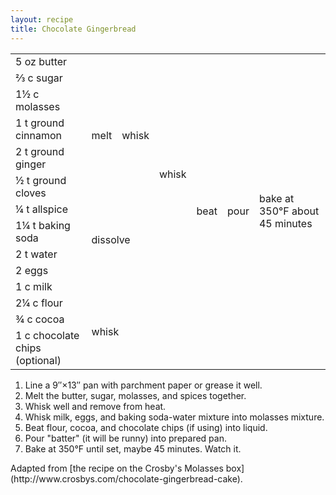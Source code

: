 ```yaml
---
layout: recipe
title: Chocolate Gingerbread
---
```

<table>
<tr>
  <td>5 oz butter</td>
  <td rowspan="7">melt</td>
  <td rowspan="7">whisk</td>
  <td rowspan="11">whisk</td>
  <td rowspan="14">beat</td>
  <td rowspan="14">pour</td>
  <td rowspan="14">bake at 350&deg;F about 45 minutes</td>
</tr>
<tr>
  <td>&#x2154; c sugar</td>
</tr>
<tr>
  <td>1&frac12; c molasses</td>
</tr>
<tr>
  <td>1 t ground cinnamon</td>
</tr>
<tr>
  <td>2 t ground ginger</td>
</tr>
<tr>
  <td>&frac12; t ground cloves</td>
</tr>
<tr>
  <td>&frac14; t allspice</td>
</tr>
<tr>
  <td>1&frac14; t baking soda</td>
  <td rowspan="2" colspan="2">dissolve</td>
</tr>
<tr>
  <td>2 t water</td>
</tr>
<tr>
  <td>2 eggs</td>
  <td rowspan="2" colspan="2" class="righthide">&nbsp;</td>
</tr>
<tr>
  <td>1 c milk</td>
</tr>
<tr>
  <td>2&frac14; c flour</td>
  <td rowspan="3" colspan="3">whisk</td>
</tr>
<tr>
  <td>&frac34; c cocoa</td>
</tr>
<tr>
  <td>1 c chocolate chips (optional)</td>
</tr>
</table>

1. Line a 9&Prime;&times;13&Prime; pan with parchment paper or grease it well.
2. Melt the butter, sugar, molasses, and spices together.
3. Whisk well and remove from heat.
4. Whisk milk, eggs, and baking soda-water mixture into molasses mixture.
5. Beat flour, cocoa, and chocolate chips (if using) into liquid.
6. Pour "batter" (it will be runny) into prepared pan.
7. Bake at 350&deg;F until set, maybe 45 minutes. Watch it.

<p class="confession">Adapted from [the recipe on the Crosby's Molasses box](http://www.crosbys.com/chocolate-gingerbread-cake).</p>
